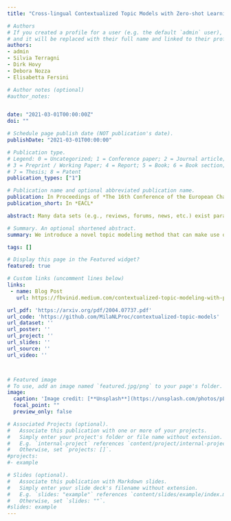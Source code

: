 ```yaml
---
title: "Cross-lingual Contextualized Topic Models with Zero-shot Learning"

# Authors
# If you created a profile for a user (e.g. the default `admin` user), write the username (folder name) here
# and it will be replaced with their full name and linked to their profile.
authors:
- admin
- Silvia Terragni
- Dirk Hovy
- Debora Nozza
- Elisabetta Fersini

# Author notes (optional)
#author_notes:


date: "2021-03-01T00:00:00Z"
doi: ""

# Schedule page publish date (NOT publication's date).
publishDate: "2021-03-01T00:00:00"

# Publication type.
# Legend: 0 = Uncategorized; 1 = Conference paper; 2 = Journal article;
# 3 = Preprint / Working Paper; 4 = Report; 5 = Book; 6 = Book section;
# 7 = Thesis; 8 = Patent
publication_types: ["1"]

# Publication name and optional abbreviated publication name.
publication: In Proceedings of *The 16th Conference of the European Chapter of the Association for Computational Linguistics*
publication_short: In *EACL*

abstract: Many data sets (e.g., reviews, forums, news, etc.) exist parallelly in multiple languages. They all cover the same content, but the linguistic differences make it impossible to use traditional, bag-of-word-based topic models. Models have to be either single-language or suffer from a huge, but extremely sparse vocabulary. Both issues can be addressed by transfer learning. In this paper, we introduce a zero-shot cross-lingual topic model. Our model learns topics on one language (here, English), and predicts them for unseen documents in different languages (here, Italian, French, German, and Portuguese). We evaluate the quality of the topic predictions for the same document in different languages. Our results show that the transferred topics are coherent and stable across languages, which suggests exciting future research directions.

# Summary. An optional shortened abstract.
summary: We introduce a novel topic modeling method that can make use of contextulized embeddings (e.g., BERT) to do zero-shot cross-lingual topic modeling.

tags: []

# Display this page in the Featured widget?
featured: true

# Custom links (uncomment lines below)
links:
 - name: Blog Post
   url: https://fbvinid.medium.com/contextualized-topic-modeling-with-python-eacl2021-eacf6dfa576

url_pdf: 'https://arxiv.org/pdf/2004.07737.pdf'
url_code: 'https://github.com/MilaNLProc/contextualized-topic-models'
url_dataset: ''
url_poster: ''
url_project: ''
url_slides: ''
url_source: ''
url_video: ''



# Featured image
# To use, add an image named `featured.jpg/png` to your page's folder.
image:
  caption: 'Image credit: [**Unsplash**](https://unsplash.com/photos/pLCdAaMFLTE)'
  focal_point: ""
  preview_only: false

# Associated Projects (optional).
#   Associate this publication with one or more of your projects.
#   Simply enter your project's folder or file name without extension.
#   E.g. `internal-project` references `content/project/internal-project/index.md`.
#   Otherwise, set `projects: []`.
#projects:
#- example

# Slides (optional).
#   Associate this publication with Markdown slides.
#   Simply enter your slide deck's filename without extension.
#   E.g. `slides: "example"` references `content/slides/example/index.md`.
#   Otherwise, set `slides: ""`.
#slides: example
---
```

